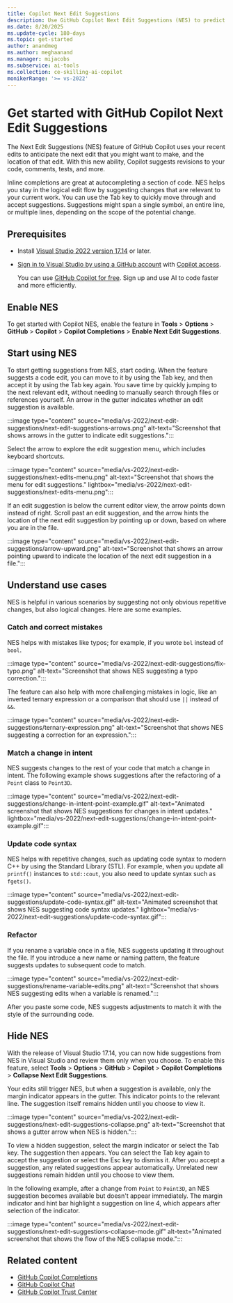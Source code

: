 ```yaml
---
title: Copilot Next Edit Suggestions
description: Use GitHub Copilot Next Edit Suggestions (NES) to predict where you'll want to make your next edit and what that edit should be, based on your recent code edits.
ms.date: 8/20/2025
ms.update-cycle: 180-days
ms.topic: get-started
author: anandmeg
ms.author: meghaanand
ms.manager: mijacobs
ms.subservice: ai-tools
ms.collection: ce-skilling-ai-copilot
monikerRange: '>= vs-2022'
---
```

# Get started with GitHub Copilot Next Edit Suggestions

The Next Edit Suggestions (NES) feature of GitHub Copilot uses your recent edits to anticipate the next edit that you might want to make, and the location of that edit. With this new ability, Copilot suggests revisions to your code, comments, tests, and more.

Inline completions are great at autocompleting a section of code. NES helps you stay in the logical edit flow by suggesting changes that are relevant to your current work. You can use the Tab key to quickly move through and accept suggestions. Suggestions might span a single symbol, an entire line, or multiple lines, depending on the scope of the potential change.

## Prerequisites

- Install [Visual Studio 2022 version 17.14](/visualstudio/releases/2022/release-history) or later.
- [Sign in to Visual Studio by using a GitHub account](work-with-github-accounts.md) with [Copilot access](https://docs.github.com/en/copilot/about-github-copilot/what-is-github-copilot#getting-access-to-copilot).
  
  You can use [GitHub Copilot for free](copilot-free-plan.md). Sign up and use AI to code faster and more efficiently.

## Enable NES

To get started with Copilot NES, enable the feature in **Tools** > **Options** > **GitHub** > **Copilot** > **Copilot Completions** > **Enable Next Edit Suggestions**.

## Start using NES

To start getting suggestions from NES, start coding. When the feature suggests a code edit, you can move to it by using the Tab key, and then accept it by using the Tab key again. You save time by quickly jumping to the next relevant edit, without needing to manually search through files or references yourself. An arrow in the gutter indicates whether an edit suggestion is available.

:::image type="content" source="media/vs-2022/next-edit-suggestions/next-edit-suggestions-arrows.png" alt-text="Screenshot that shows arrows in the gutter to indicate edit suggestions.":::

Select the arrow to explore the edit suggestion menu, which includes keyboard shortcuts.

:::image type="content" source="media/vs-2022/next-edit-suggestions/next-edits-menu.png" alt-text="Screenshot that shows the menu for edit suggestions." lightbox="media/vs-2022/next-edit-suggestions/next-edits-menu.png":::

If an edit suggestion is below the current editor view, the arrow points down instead of right. Scroll past an edit suggestion, and the arrow hints the location of the next edit suggestion by pointing up or down, based on where you are in the file.

:::image type="content" source="media/vs-2022/next-edit-suggestions/arrow-upward.png" alt-text="Screenshot that shows an arrow pointing upward to indicate the location of the next edit suggestion in a file.":::

## Understand use cases

NES is helpful in various scenarios by suggesting not only obvious repetitive changes, but also logical changes. Here are some examples.

### Catch and correct mistakes

NES helps with mistakes like typos; for example, if you wrote `bol` instead of `bool`.

:::image type="content" source="media/vs-2022/next-edit-suggestions/fix-typo.png" alt-text="Screenshot that shows NES suggesting a typo correction.":::

The feature can also help with more challenging mistakes in logic, like an inverted ternary expression or a comparison that should use `||` instead of `&&`.

:::image type="content" source="media/vs-2022/next-edit-suggestions/ternary-expression.png" alt-text="Screenshot that shows NES suggesting a correction for an expression.":::

### Match a change in intent

NES suggests changes to the rest of your code that match a change in intent. The following example shows suggestions after the refactoring of a `Point` class to `Point3D`.

:::image type="content" source="media/vs-2022/next-edit-suggestions/change-in-intent-point-example.gif" alt-text="Animated screenshot that shows NES suggestions for changes in intent updates." lightbox="media/vs-2022/next-edit-suggestions/change-in-intent-point-example.gif":::

### Update code syntax

NES helps with repetitive changes, such as updating code syntax to modern C++ by using the Standard Library (STL). For example, when you update all `printf()` instances to `std::cout`, you also need to update syntax such as `fgets()`.

:::image type="content" source="media/vs-2022/next-edit-suggestions/update-code-syntax.gif" alt-text="Animated screenshot that shows NES suggesting code syntax updates." lightbox="media/vs-2022/next-edit-suggestions/update-code-syntax.gif":::

### Refactor

If you rename a variable once in a file, NES suggests updating it throughout the file. If you introduce a new name or naming pattern, the feature suggests updates to subsequent code to match.

:::image type="content" source="media/vs-2022/next-edit-suggestions/rename-variable-edits.png" alt-text="Screenshot that shows NES suggesting edits when a variable is renamed.":::
  
After you paste some code, NES suggests adjustments to match it with the style of the surrounding code.

## Hide NES

With the release of Visual Studio 17.14, you can now hide suggestions from NES in Visual Studio and review them only when you choose. To enable this feature, select **Tools** > **Options** > **GitHub** > **Copilot** > **Copilot Completions** > **Collapse Next Edit Suggestions**.

Your edits still trigger NES, but when a suggestion is available, only the margin indicator appears in the gutter. This indicator points to the relevant line. The suggestion itself remains hidden until you choose to view it.

:::image type="content" source="media/vs-2022/next-edit-suggestions/next-edit-suggestions-collapse.png" alt-text="Screenshot that shows a gutter arrow when NES is hidden.":::

To view a hidden suggestion, select the margin indicator or select the Tab key. The suggestion then appears. You can select the Tab key again to accept the suggestion or select the Esc key to dismiss it. After you accept a suggestion, any related suggestions appear automatically. Unrelated new suggestions remain hidden until you choose to view them.

In the following example, after a change from `Point` to `Point3D`, an NES suggestion becomes available but doesn't appear immediately. The margin indicator and hint bar highlight a suggestion on line 4, which appears after selection of the indicator.

:::image type="content" source="media/vs-2022/next-edit-suggestions/next-edit-suggestions-collapse-mode.gif" alt-text="Animated screenshot that shows the flow of the NES collapse mode.":::

## Related content

- [GitHub Copilot Completions](visual-studio-github-copilot-extension.md)
- [GitHub Copilot Chat](visual-studio-github-copilot-chat.md)
- [GitHub Copilot Trust Center](https://resources.github.com/copilot-trust-center/)
